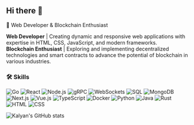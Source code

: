 ## Hi there 👋
🚀 Web Developer & Blockchain Enthusiast

**Web Developer** | Creating dynamic and responsive web applications with expertise in HTML, CSS, JavaScript, and modern frameworks.  
**Blockchain Enthusiast** | Exploring and implementing decentralized technologies and smart contracts to advance the potential of blockchain in various industries.

### 🛠️ Skills
![Go](https://img.shields.io/badge/Go-00ADD8?style=for-the-badge&logo=go&logoColor=white)
![React](https://img.shields.io/badge/React-61DAFB?style=for-the-badge&logo=react&logoColor=white)
![Node.js](https://img.shields.io/badge/Node.js-339933?style=for-the-badge&logo=node.js&logoColor=white)
![gRPC](https://img.shields.io/badge/gRPC-7F4C8B?style=for-the-badge&logo=grpc&logoColor=white)
![WebSockets](https://img.shields.io/badge/WebSockets-supported-4A90E2?style=for-the-badge&logo=websockets&logoColor=white)
![SQL](https://img.shields.io/badge/SQL-supported-003B57?style=for-the-badge&logo=postgresql&logoColor=white)
![MongoDB](https://img.shields.io/badge/MongoDB-47A248?style=for-the-badge&logo=mongodb&logoColor=white)
![Next.js](https://img.shields.io/badge/Next.js-000000?style=for-the-badge&logo=next.js&logoColor=white)
![Vue.js](https://img.shields.io/badge/Vue.js-42b883?style=for-the-badge&logo=vue.js&logoColor=white)
![TypeScript](https://img.shields.io/badge/TypeScript-3178C6?style=for-the-badge&logo=typescript&logoColor=white)
![Docker](https://img.shields.io/badge/Docker-2496ED?style=for-the-badge&logo=docker&logoColor=white)
![Python](https://img.shields.io/badge/Python-306998?style=for-the-badge&logo=python&logoColor=white)
![Java](https://img.shields.io/badge/Java-007396?style=for-the-badge&logo=java&logoColor=white)
![Rust](https://img.shields.io/badge/Rust-000000?style=for-the-badge&logo=rust&logoColor=white)
![HTML](https://img.shields.io/badge/HTML-E34F26?style=for-the-badge&logo=html5&logoColor=white)
![CSS](https://img.shields.io/badge/CSS-1572B6?style=for-the-badge&logo=css3&logoColor=white)





![Kalyan's GitHub stats](https://github-readme-stats.vercel.app/api?username=kalyan3104&show_icons=true&theme=radical)
